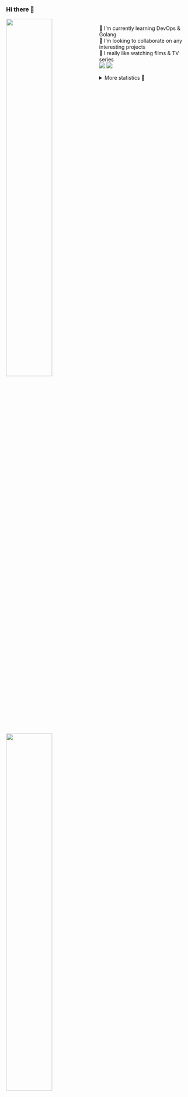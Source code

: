 ### Hi there 👋


[<img align="left" width="50%" src="https://github-readme-stats.vercel.app/api?username=rufusnufus&hide=issues&show_icons=true&count_private=true&theme=transparent&title_color=FF6F40&text_color=FBF9F8&icon_color=F48242&hide_border=true&hide_title=true#gh-dark-mode-only">](https://metrics.lecoq.io/rufusnufus#gh-dark-mode-only)
[<img align="left" width="50%" src="https://github-readme-stats.vercel.app/api?username=rufusnufus&hide=issues&show_icons=true&count_private=true&theme=transparent&title_color=FF6533&text_color=4D4644&icon_color=FF8038&hide_border=true&hide_title=true#gh-light-mode-only">](https://metrics.lecoq.io/rufusnufus#gh-light-mode-only)

<p>
  <br>
  🌱 I’m currently learning DevOps & Golang</br>
  👯 I’m looking to collaborate on any interesting projects</br>
  🎥 I really like watching films & TV series</br>
  <a href="https://linkedin.com/in/rufusnufus"><img src="https://img.shields.io/badge/linkedin-0077B5.svg?style=for-the-badge&logo=linkedin&logoColor=white"/></a>
  <a href="https://t.me/rufusnufus"><img src="https://img.shields.io/badge/-telegram-black?style=for-the-badge&color=blue&logo=telegram"/></a>
</p>

<p text-align="left">
<details>
  <summary>More statistics 👀</summary><br/>

<!--START_SECTION:waka-->
![Code Time](http://img.shields.io/badge/Code%20Time-421%20hrs-blue)

![Profile Views](http://img.shields.io/badge/Profile%20Views-3-blue)

**I'm an Early 🐤** 

```text
🌞 Morning                6240 commits        █████░░░░░░░░░░░░░░░░░░░░   21.27 % 
🌆 Daytime                16972 commits       ██████████████░░░░░░░░░░░   57.84 % 
🌃 Evening                5364 commits        █████░░░░░░░░░░░░░░░░░░░░   18.28 % 
🌙 Night                  767 commits         █░░░░░░░░░░░░░░░░░░░░░░░░   02.61 % 
```
📅 **I'm Most Productive on Monday** 

```text
Monday                   5979 commits        █████░░░░░░░░░░░░░░░░░░░░   20.38 % 
Tuesday                  5557 commits        █████░░░░░░░░░░░░░░░░░░░░   18.94 % 
Wednesday                5843 commits        █████░░░░░░░░░░░░░░░░░░░░   19.91 % 
Thursday                 5236 commits        ████░░░░░░░░░░░░░░░░░░░░░   17.84 % 
Friday                   5173 commits        ████░░░░░░░░░░░░░░░░░░░░░   17.63 % 
Saturday                 639 commits         █░░░░░░░░░░░░░░░░░░░░░░░░   02.18 % 
Sunday                   916 commits         █░░░░░░░░░░░░░░░░░░░░░░░░   03.12 % 
```


📊 **This Week I Spent My Time On** 

```text
💬 Programming Languages: 
Terraform                3 hrs 46 mins       ████████░░░░░░░░░░░░░░░░░   33.15 % 
Other                    3 hrs 23 mins       ███████░░░░░░░░░░░░░░░░░░   29.72 % 
YAML                     2 hrs 11 mins       █████░░░░░░░░░░░░░░░░░░░░   19.23 % 
HCL                      1 hr 9 mins         ███░░░░░░░░░░░░░░░░░░░░░░   10.17 % 
Bash                     34 mins             █░░░░░░░░░░░░░░░░░░░░░░░░   05.09 % 

🔥 Editors: 
VS Code                  8 hrs 15 mins       ██████████████████░░░░░░░   72.33 % 
iTerm2                   3 hrs 9 mins        ███████░░░░░░░░░░░░░░░░░░   27.67 % 
```

**I Mostly Code in Java** 

```text
Python                   19 repos            ███░░░░░░░░░░░░░░░░░░░░░░   12.58 % 
Smarty                   14 repos            ██░░░░░░░░░░░░░░░░░░░░░░░   09.27 % 
HCL                      6 repos             █░░░░░░░░░░░░░░░░░░░░░░░░   03.97 % 
HTML                     4 repos             █░░░░░░░░░░░░░░░░░░░░░░░░   02.65 % 
Mustache                 4 repos             █░░░░░░░░░░░░░░░░░░░░░░░░   02.65 % 
```




 Last Updated on 27/07/2023 01:01:17 UTC
<!--END_SECTION:waka-->

</details>
</p>
